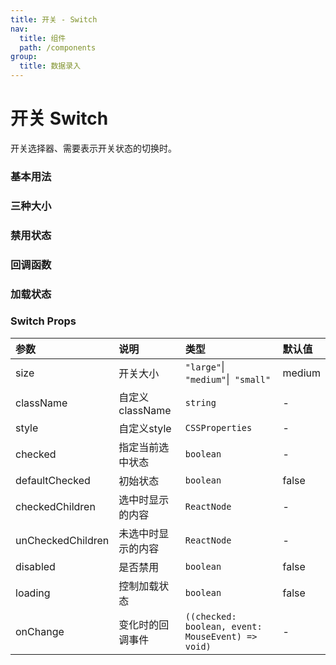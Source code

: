 ```yaml
---
title: 开关 - Switch
nav:
  title: 组件
  path: /components
group:
  title: 数据录入
---
```


# 开关 Switch

开关选择器、需要表示开关状态的切换时。

### 基本用法
<code src="./demos/basic.tsx"></code>

### 三种大小
<code src="./demos/size.tsx"></code>

### 禁用状态
<code src="./demos/disabled.tsx"></code>

### 回调函数
<code src="./demos/callback.tsx"></code>

### 加载状态
<code src="./demos/loading.tsx"></code>

### Switch Props

| 参数 | 说明 | 类型 | 默认值 |
| :--- | :--- | :--- | :----- |
| size      | 开关大小 | `"large"`\|` "medium"`\|` "small"`  | medium      |
| className      | 自定义className | `string`  | -      |
| style      | 自定义style | `CSSProperties`  | -      |
| checked      | 指定当前选中状态 | `boolean`  | -      |
| defaultChecked      | 初始状态 | `boolean`  | false      |
| checkedChildren      | 选中时显示的内容 | `ReactNode`  | -      |
| unCheckedChildren      | 未选中时显示的内容 | `ReactNode`  | -      |
| disabled      | 是否禁用 | `boolean`  | false      |
| loading      | 控制加载状态 | `boolean`  | false      |
| onChange      | 变化时的回调事件 | `((checked: boolean, event: MouseEvent) => void)`  | -      |


###
